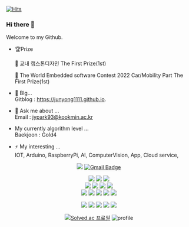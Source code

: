 [![Hits](https://hits.seeyoufarm.com/api/count/incr/badge.svg?url=https%3A%2F%2Fgithub.com%2Fjunyong1111&count_bg=%2379C83D&title_bg=%23555555&icon=&icon_color=%23E7E7E7&title=hits&edge_flat=false)](https://hits.seeyoufarm.com)

### Hi there 👋

Welcome to my Github.  

- 🏆Prize  

  🥇 교내 캡스톤디자인 The First Prize(1st)  
    
    
  🥇 The World Embedded software Contest 2022 Car/Mobility Part The First Prize(1st)
   
- 🐣 Blg...  
 Gitblog : https://junyong1111.github.io.  


- 💬 Ask me about ...  
 Email : jypark93@kookmin.ac.kr
  
 -  My currently algorithm level ...  
  Baekjoon : Gold4
  
  - ⚡ My interesting ...  
   IOT, Arduino, RaspberryPi, AI, ComputerVision, App, Cloud service, 
   
   
   
   <div align="center">
   
   <a href="https://junyong1111.github.io/" target="_blank"><img src="https://img.shields.io/badge/Gitblog-22222?style=flat-square&logo=&logoColor=white"/></a>
   [![Gmail Badge](https://img.shields.io/badge/Gmail-d14836?style=flat-square&logo=Gmail&logoColor=white&link=mailto:snugyun01@gmail.com)](mailto:jypark93@kookmin.ac.kr)
   
   <div align="center">
   <img src="https://img.shields.io/badge/Android Studio-3DDC84?style=for-the-badge&logo=Android Studio&logoColor=white"> 
    <img src="https://img.shields.io/badge/Visual Studio Code-007ACC?style=for-the-badge&logo=Visual Studio Code&logoColor=white"> 
    <img src="https://img.shields.io/badge/Unity-000000?style=for-the-badge&logo=Unity&logoColor=white"> 
    
   

   <div align="center">
   
   <img src="https://img.shields.io/badge/raspberry-A22846?style=for-the-badge&logo=RaspberryPi&logoColor=white"> 
   <img src="https://img.shields.io/badge/Arduino-00979D?style=for-the-badge&logo=arduino&logoColor=white">
   <img src="https://img.shields.io/badge/YOLO-00FFFF?style=for-the-badge&logo=YOLO&logoColor=white">
   <img src="https://img.shields.io/badge/TensorFlow-FF6F00?style=for-the-badge&logo=TensorFlow&logoColor=white">
     
      
   <div align="center">
     
   <img src="https://img.shields.io/badge/Amazon AWS-232F3E?style=for-the-badge&logo=Amazon AWS&logoColor=white">
   <img src="https://img.shields.io/badge/Amazon S3-569A31?style=for-the-badge&logo=Amazon S3&logoColor=white">
   <img src="https://img.shields.io/badge/Firebase-FFCA28?style=for-the-badge&logo=Firebase&logoColor=white">
   
  
   <img src="https://img.shields.io/badge/Flutter-02569B?style=for-the-badge&logo=Flutter&logoColor=white">
   <img src="https://img.shields.io/badge/React-61DAFB?style=for-the-badge&logo=React&logoColor=white">

      
   <img src="https://img.shields.io/badge/C-3766AB?style=for-the-badge&logo=C&logoColor=white"/></a>
   <img src="https://img.shields.io/badge/c++-00599C?style=for-the-badge&logo=c%2B%2B&logoColor=white"/></a> 
   <img src="https://img.shields.io/badge/Python-437DD2?style=for-the-badge&logo=Python&logoColor=white"/></a>
   <img src="https://img.shields.io/badge/Java-6C5FDD?style=for-the-badge&logo=java&logoColor=white"/></a>
   <img src="https://img.shields.io/badge/dart-0175C2?style=for-the-badge&logo=dart&logoColor=white"/></a>
   

   
   </div>
   
 
   
   
 
 <!--![Anurag's GitHub stats](https://github-readme-stats.vercel.app/api?username=anuraghazra&show_icons=true&theme=radical) -->
<!-- ![junyong1111's github stats](https://github-readme-stats.vercel.app/api?username=junyong1111&show_icons=true&theme=dark)   -->
  [![Solved.ac
프로필](http://mazassumnida.wtf/api/v2/generate_badge?boj=jypark93)](https://solved.ac/jypark93)
 ![profile](http://mazandi.herokuapp.com/api?handle=jypark93&theme=white)
 
 
 </div>

<!--
**junyong1111/junyong1111** is a ✨ _special_ ✨ repository because its `README.md` (this file) appears on your GitHub profile.
[![junyong1111's github stats](https://github-readme-stats.vercel.app/api/top-langs/?username=junyong1111&show_icons=true&hide_border=true&title_color=004386&icon_color=004386&layout=compact)](https://github.com/junyong1111/github-readme-stats)


Here are some ideas to get you started:
커밋스테이트 방법

![본인ID's github stats](https://github-readme-stats.vercel.app/api?username=본인ID&show_icons=true)
[![본인ID's github stats](https://github-readme-stats.vercel.app/api/top-langs/?username=본인ID&show_icons=true&hide_border=true&title_color=004386&icon_color=004386&layout=compact)](https://github.com/본인ID)

링크뱃지 만들기
https://simpleicons.org/?q=git
https://pgmjun.tistory.com/21


- 🔭 I’m currently working on ...
- 🌱 I’m currently learning ...
- 👯 I’m looking to collaborate on ...
- 🤔 I’m looking for help with ...
- 💬 Ask me about ...
- 📫 How to reach me: ...
- 😄 Pronouns: ...
- ⚡ Fun fact: ...
-->
